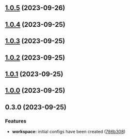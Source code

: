 ## [1.0.5](https://github.com/Yurchishin/anylint/compare/prettier-config-v1.0.4...prettier-config-v1.0.5) (2023-09-26)

## [1.0.4](https://github.com/Yurchishin/anylint/compare/prettier-config-v1.0.3...prettier-config-v1.0.4) (2023-09-25)

## [1.0.3](https://github.com/Yurchishin/anylint/compare/prettier-config-v1.0.2...prettier-config-v1.0.3) (2023-09-25)

## [1.0.2](https://github.com/Yurchishin/anylint/compare/prettier-config-v1.0.1...prettier-config-v1.0.2) (2023-09-25)

## [1.0.1](https://github.com/Yurchishin/anylint/compare/prettier-config-v1.0.0...prettier-config-v1.0.1) (2023-09-25)

## [1.0.0](https://github.com/Yurchishin/anylint/compare/prettier-config-v0.3.1...prettier-config-v1.0.0) (2023-09-25)

## 0.3.0 (2023-09-25)

### Features

- **workspace:** initial configs have been created ([786b308](https://github.com/Yurchishin/anylint/commit/4cb568a744e417a749644a8df5be243db2a9861f))
